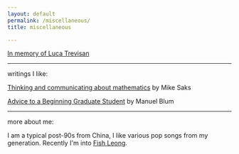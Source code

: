 ```yaml
---
layout: default  
permalink: /miscellaneous/  
title: miscellaneous  

---
```


[In memory of Luca Trevisan](https://andrejb.net/lucaworkshop.html) 

---

writings I like:

 [Thinking and communicating about mathematics](https://sites.math.rutgers.edu/~saks/300S/Part1.pdf) by Mike Saks  

 [Advice to a Beginning Graduate Student](https://www.cs.cmu.edu/~mblum/research/pdf/grad.html) by Manuel Blum

---  

more about me:

I am a typical post-90s from China, I like various pop songs from my generation. Recently I'm into [Fish Leong](https://www.youtube.com/watch?v=7FiQV1-z06Q).  




